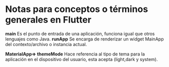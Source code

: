 # Notas para conceptos o términos generales en Flutter

**main**
Es el punto de entrada de una aplicación, funciona igual que otros lenguajes como Java.
**runApp**
Se encarga de renderizar un widget MainApp del contexto/archivo o instancia actual.

**MaterialApp=> themeMode**
Hace referencia al tipo de tema para la aplicación en el dispositivo del usuario, esta acepta (light,dark y system).
